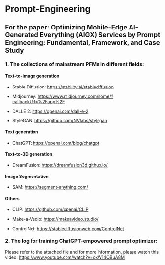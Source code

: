 # Prompt-Engineering

## For the paper: Optimizing Mobile-Edge AI-Generated Everything (AIGX) Services by Prompt Engineering: Fundamental, Framework, and Case Study

### 1. The collections of mainstream PFMs in different fields:
#### Text-to-image generation

- Stable Diffusion: https://stability.ai/stablediffusion

- Midjourney: https://www.midjourney.com/home/?callbackUrl=%2Fapp%2F

- DALLE 2: https://openai.com/dall-e-2

- StyleGAN: https://github.com/NVlabs/stylegan

#### Text generation

- ChatGPT: https://openai.com/blog/chatgpt

#### Text-to-3D generation

- DreamFusion: https://dreamfusion3d.github.io/

#### Image Segmentation

- SAM: https://segment-anything.com/

#### Others
- CLIP: https://github.com/openai/CLIP

- Make-a-Vedio: https://makeavideo.studio/

- ControlNet: https://stablediffusionweb.com/ControlNet

### 2. The log for training ChatGPT-empowered prompt optimizer:
Please refer to the attached file and for more information, please watch this video: https://www.youtube.com/watch?v=oxW14OBuA8M

